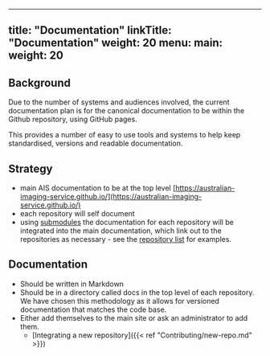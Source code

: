 
---
title: "Documentation"
linkTitle: "Documentation"
weight: 20
menu:
  main:
    weight: 20
---

## Background

Due to the number of systems and audiences involved, the current documentation 
plan is for the canonical documentation to be within the Github repository, 
using GitHub pages.

This provides a number of easy to use tools and systems to help keep 
standardised, versions and readable documentation.

## Strategy

 - main AIS documentation to be at the top level [https://australian-imaging-service.github.io/](https://australian-imaging-service.github.io/)
 - each repository will self document  
 - using [submodules](https://docs.github.com/en/free-pro-team@latest/github/working-with-github-pages/using-submodules-with-github-pages) the documentation for each repository will be integrated into the main documentation, which link out to the repositories as necessary - see the [repository list](repositories) for examples.


## Documentation

- Should be written in Markdown
- Should be in a directory called docs in the top level of each repository. We have chosen this methodology as it allows for versioned documentation that matches the code base.
- Either add themselves to the main site or ask an administrator to add them.
  - [Integrating a new repository]({{< ref "Contributing/new-repo.md" >}})

